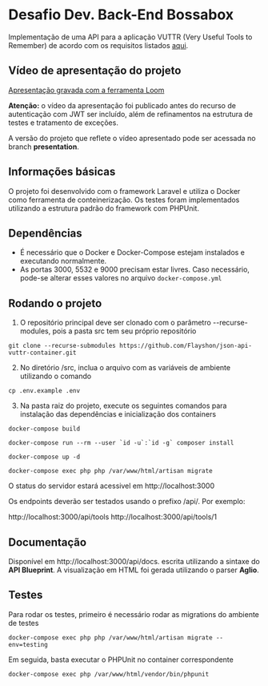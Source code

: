 # Desafio Dev. Back-End Bossabox

Implementação de uma API para a aplicação VUTTR (Very Useful Tools to Remember) de acordo com os requisitos listados [aqui](https://www.notion.so/Dev-Back-End-04cfd92927a045f6914ab1e2c9002c02).

## Vídeo de apresentação do projeto

[Apresentação gravada com a ferramenta Loom](https://www.loom.com/share/e21ef05296da4a879971f4686156c934)

**Atenção:** o vídeo da apresentação foi publicado antes do recurso de autenticação com JWT ser incluído, além de refinamentos na estrutura de testes e tratamento de exceções.

A versão do projeto que reflete o vídeo apresentado pode ser acessada no branch **presentation**.

## Informações básicas

O projeto foi desenvolvido com o framework Laravel e utiliza o Docker como ferramenta de conteinerização. Os testes foram implementados utilizando a estrutura padrão do framework com PHPUnit.

## Dependências

- É necessário que o Docker e Docker-Compose estejam instalados e executando normalmente.
- As portas 3000, 5532 e 9000 precisam estar livres. Caso necessário, pode-se alterar esses valores no arquivo `docker-compose.yml`

## Rodando o projeto

1) O repositório principal deve ser clonado com o parâmetro --recurse-modules, pois a pasta src tem seu próprio repositório

`git clone --recurse-submodules https://github.com/Flayshon/json-api-vuttr-container.git`

2) No diretório /src, inclua o arquivo com as variáveis de ambiente utilizando o comando

`cp .env.example .env`

3) Na pasta raiz do projeto, execute os seguintes comandos para instalação das dependências e inicialização dos containers

`docker-compose build`

``docker-compose run --rm --user `id -u`:`id -g` composer install``

`docker-compose up -d`

`docker-compose exec php php /var/www/html/artisan migrate`

O status do servidor estará acessivel em http://localhost:3000

Os endpoints deverão ser testados usando o prefixo /api/. Por exemplo:

http://localhost:3000/api/tools
http://localhost:3000/api/tools/1

## Documentação

Disponível em http://localhost:3000/api/docs. escrita utilizando a sintaxe do **API Blueprint**. A visualização em HTML foi gerada utilizando o parser **Aglio**.

## Testes

Para rodar os testes, primeiro é necessário rodar as migrations do ambiente de testes

`docker-compose exec php php /var/www/html/artisan migrate --env=testing`

Em seguida, basta executar o PHPUnit no container correspondente

``docker-compose exec php /var/www/html/vendor/bin/phpunit``
